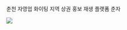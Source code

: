 춘천 자영업 화이팅
지역 상권 홍보 재생 플랫폼 춘자

<a href="https://chivalrous-saffron-326.notion.site/289f313a30b24ad181c22090276d81aa?pvs=4"><img src="https://img.shields.io/badge/READ ME-E6E6E6?style=for-the-badge&logo=notion&logoColor=black" /></a>
